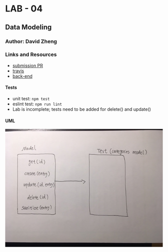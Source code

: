 # LAB - 04

## Data Modeling 

### Author: David Zheng 

### Links and Resources
* [submission PR](https://github.com/davidzheng-401d32/lab-04/pull/1)
* [travis](https://www.travis-ci.com/davidzheng-401d32/lab-04)
* [back-end](https://davidzheng-lab-04.herokuapp.com/) 

  
#### Tests
* unit test: `npm test`
* eslint test: `npm run lint`
* Lab is incomplete; tests need to be added for delete() and update()

#### UML
![lab-04-uml](lab04-uml.jpg)
